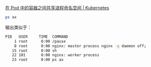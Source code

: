 [在 Pod 中的容器之间共享进程命名空间 | Kubernetes](https://kubernetes.io/zh-cn/docs/tasks/configure-pod-container/share-process-namespace/#%E9%85%8D%E7%BD%AE-pod)

```bash
ps ax
```

输出类似于：

```bash
PID   USER     TIME  COMMAND
    1 root      0:00 /pause
    8 root      0:00 nginx: master process nginx -g daemon off;
   15 root      0:00 sh
   22 101       0:00 nginx: worker process
   23 root      0:00 ps ax
```